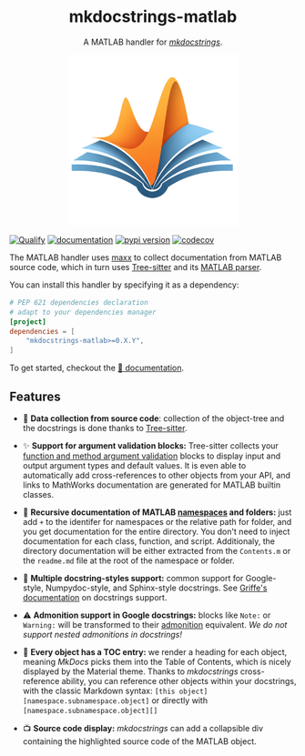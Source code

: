 <!-- --8<-- [start:header] -->

<h1 align="center">mkdocstrings-matlab</h1>

<p align="center">A MATLAB handler for <a href="https://github.com/mkdocstrings/mkdocstrings"><i>mkdocstrings</i></a>.</p>

<p align="center"><img width=300px src="logo.png"></p>

[![Qualify](https://github.com/watermarkhu/mkdocstrings-matlab/actions/workflows/qualify.yaml/badge.svg?branch=main)](https://github.com/watermarkhu/mkdocstrings-matlab/actions/workflows/qualify.yaml)
[![documentation](https://img.shields.io/badge/docs-mkdocs-708FCC.svg?style=flat)](https://watermarkhu.nl/mkdocstrings-matlab)
[![pypi version](https://img.shields.io/pypi/v/mkdocstrings-matlab.svg)](https://pypi.org/project/mkdocstrings-matlab/)
[![codecov](https://codecov.io/github/watermarkhu/mkdocstrings-matlab/graph/badge.svg?token=T2csKmj2o2)](https://codecov.io/github/watermarkhu/mkdocstrings-matlab)

The MATLAB handler uses [maxx](https://github.com/watermarkhu/maxx) to collect documentation from MATLAB source code, which in turn uses [Tree-sitter](https://tree-sitter.github.io/tree-sitter/) and its [MATLAB parser](https://github.com/acristoffers/tree-sitter-matlab).

You can install this handler by specifying it as a dependency:

```toml title="pyproject.toml"
# PEP 621 dependencies declaration
# adapt to your dependencies manager
[project]
dependencies = [
    "mkdocstrings-matlab>=0.X.Y",
]
```

To get started, checkout the [📝 documentation](https://watermarkhu.github.io/mkdocstrings-matlab/).

<!-- --8<-- [end:header] -->
<!-- --8<-- [start:footer] -->

## Features

- 🤖 **Data collection from source code**: collection of the object-tree and the docstrings is done thanks to
  [Tree-sitter](https://tree-sitter.github.io/tree-sitter/).

- ✨ **Support for argument validation blocks:** Tree-sitter collects your [function and method argument validation](https://mathworks.com/help/matlab/matlab_prog/function-argument-validation-1.html)
   blocks to display input and output argument types and default values.
   It is even able to automatically add cross-references to other objects from your API, and links to MathWorks documentation are generated for MATLAB builtin classes.

- 🔁 **Recursive documentation of MATLAB [namespaces](https://mathworks.com/help/matlab/matlab_oop/namespaces.html) and folders:**
  just add `+` to the identifer for namespaces or the relative path for folder, and you get documentation for the entire directory. You don't need to inject documentation for each class, function, and script. Additionaly, the directory documentation will be either extracted from the `Contents.m` or the `readme.md` file at the root of the namespace or folder.

- 📄 **Multiple docstring-styles support:** common support for Google-style, Numpydoc-style,
  and Sphinx-style docstrings. See [Griffe's documentation](https://mkdocstrings.github.io/griffe/docstrings/) on docstrings support.

- ⚠️ **Admonition support in Google docstrings:** blocks like `Note:` or `Warning:` will be transformed
  to their [admonition](https://squidfunk.github.io/mkdocs-material/reference/admonitions/) equivalent.
  *We do not support nested admonitions in docstrings!*

- 🔗 **Every object has a TOC entry:** we render a heading for each object, meaning *MkDocs* picks them into the Table
  of Contents, which is nicely displayed by the Material theme. Thanks to *mkdocstrings* cross-reference ability,
  you can reference other objects within your docstrings, with the classic Markdown syntax:
  `[this object][namespace.subnamespace.object]` or directly with `[namespace.subnamespace.object][]`

- 📺 **Source code display:** *mkdocstrings* can add a collapsible div containing the highlighted source code of the MATLAB object.

<!-- --8<-- [end:footer] -->
